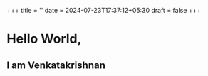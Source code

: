 +++
title = ''
date = 2024-07-23T17:37:12+05:30
draft = false
+++
# Hello World,

## I am Venkatakrishnan